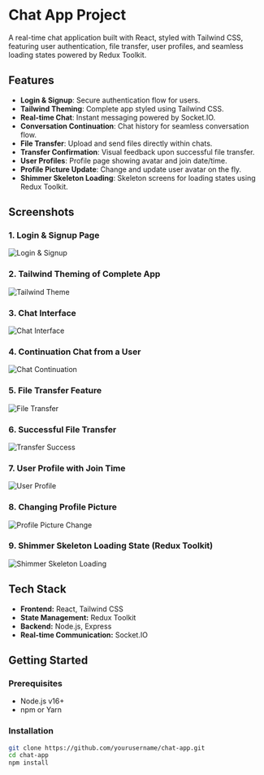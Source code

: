 # Chat App Project

A real-time chat application built with React, styled with Tailwind CSS, featuring user authentication, file transfer, user profiles, and seamless loading states powered by Redux Toolkit.

## Features

- **Login & Signup**: Secure authentication flow for users.  
- **Tailwind Theming**: Complete app styled using Tailwind CSS.  
- **Real-time Chat**: Instant messaging powered by Socket.IO.  
- **Conversation Continuation**: Chat history for seamless conversation flow.  
- **File Transfer**: Upload and send files directly within chats.  
- **Transfer Confirmation**: Visual feedback upon successful file transfer.  
- **User Profiles**: Profile page showing avatar and join date/time.  
- **Profile Picture Update**: Change and update user avatar on the fly.  
- **Shimmer Skeleton Loading**: Skeleton screens for loading states using Redux Toolkit.

## Screenshots

### 1. Login & Signup Page
![Login & Signup](/images/1-login-signup.png)

### 2. Tailwind Theming of Complete App
![Tailwind Theme](/images/2-tailwind-theme.png)

### 3. Chat Interface
![Chat Interface](/images/3-chat-interface.png)

### 4. Continuation Chat from a User
![Chat Continuation](/images/4-chat-continuation.png)

### 5. File Transfer Feature
![File Transfer](/images/5-file-transfer.png)

### 6. Successful File Transfer
![Transfer Success](/images/6-transfer-success.png)

### 7. User Profile with Join Time
![User Profile](/images/7-user-profile.png)

### 8. Changing Profile Picture
![Profile Picture Change](/images/8-profile-pic-change.png)

### 9. Shimmer Skeleton Loading State (Redux Toolkit)
![Shimmer Skeleton Loading](/images/9-shimmer-loading.png)

## Tech Stack

- **Frontend:** React, Tailwind CSS  
- **State Management:** Redux Toolkit  
- **Backend:** Node.js, Express  
- **Real-time Communication:** Socket.IO

## Getting Started

### Prerequisites
- Node.js v16+  
- npm or Yarn

### Installation
```bash
git clone https://github.com/yourusername/chat-app.git
cd chat-app
npm install
